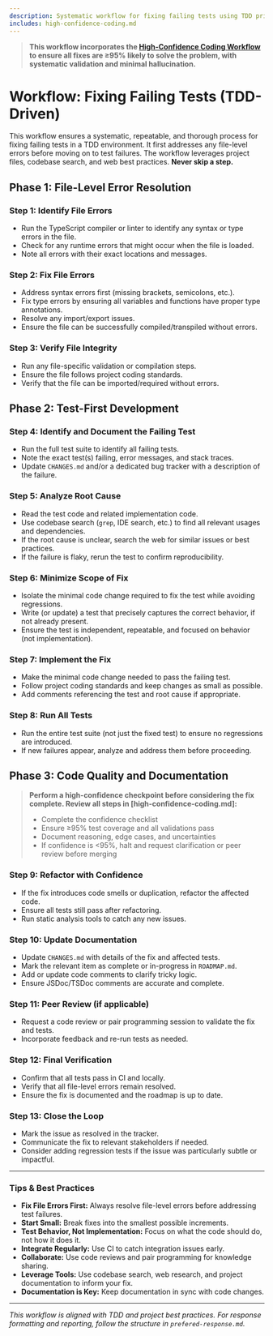 ```yaml
---
description: Systematic workflow for fixing failing tests using TDD principles
includes: high-confidence-coding.md
---
```


> **This workflow incorporates the [High-Confidence Coding Workflow](high-confidence-coding.md) to ensure all fixes are ≥95% likely to solve the problem, with systematic validation and minimal hallucination.**

# Workflow: Fixing Failing Tests (TDD-Driven)

This workflow ensures a systematic, repeatable, and thorough process for fixing failing tests in a TDD environment. It first addresses any file-level errors before moving on to test failures. The workflow leverages project files, codebase search, and web best practices. **Never skip a step.**

## Phase 1: File-Level Error Resolution

### Step 1: Identify File Errors
- Run the TypeScript compiler or linter to identify any syntax or type errors in the file.
- Check for any runtime errors that might occur when the file is loaded.
- Note all errors with their exact locations and messages.

### Step 2: Fix File Errors
- Address syntax errors first (missing brackets, semicolons, etc.).
- Fix type errors by ensuring all variables and functions have proper type annotations.
- Resolve any import/export issues.
- Ensure the file can be successfully compiled/transpiled without errors.

### Step 3: Verify File Integrity
- Run any file-specific validation or compilation steps.
- Ensure the file follows project coding standards.
- Verify that the file can be imported/required without errors.

## Phase 2: Test-First Development

### Step 4: Identify and Document the Failing Test
- Run the full test suite to identify all failing tests.
- Note the exact test(s) failing, error messages, and stack traces.
- Update `CHANGES.md` and/or a dedicated bug tracker with a description of the failure.

### Step 5: Analyze Root Cause
- Read the test code and related implementation code.
- Use codebase search (`grep`, IDE search, etc.) to find all relevant usages and dependencies.
- If the root cause is unclear, search the web for similar issues or best practices.
- If the failure is flaky, rerun the test to confirm reproducibility.

### Step 6: Minimize Scope of Fix
- Isolate the minimal code change required to fix the test while avoiding regressions.
- Write (or update) a test that precisely captures the correct behavior, if not already present.
- Ensure the test is independent, repeatable, and focused on behavior (not implementation).

### Step 7: Implement the Fix
- Make the minimal code change needed to pass the failing test.
- Follow project coding standards and keep changes as small as possible.
- Add comments referencing the test and root cause if appropriate.

### Step 8: Run All Tests
- Run the entire test suite (not just the fixed test) to ensure no regressions are introduced.
- If new failures appear, analyze and address them before proceeding.

## Phase 3: Code Quality and Documentation

> **Perform a high-confidence checkpoint before considering the fix complete. Review all steps in [high-confidence-coding.md]:**
> - Complete the confidence checklist
> - Ensure ≥95% test coverage and all validations pass
> - Document reasoning, edge cases, and uncertainties
> - If confidence is <95%, halt and request clarification or peer review before merging

### Step 9: Refactor with Confidence
- If the fix introduces code smells or duplication, refactor the affected code.
- Ensure all tests still pass after refactoring.
- Run static analysis tools to catch any new issues.

### Step 10: Update Documentation
- Update `CHANGES.md` with details of the fix and affected tests.
- Mark the relevant item as complete or in-progress in `ROADMAP.md`.
- Add or update code comments to clarify tricky logic.
- Ensure JSDoc/TSDoc comments are accurate and complete.

### Step 11: Peer Review (if applicable)
- Request a code review or pair programming session to validate the fix and tests.
- Incorporate feedback and re-run tests as needed.

### Step 12: Final Verification
- Confirm that all tests pass in CI and locally.
- Verify that all file-level errors remain resolved.
- Ensure the fix is documented and the roadmap is up to date.

### Step 13: Close the Loop
- Mark the issue as resolved in the tracker.
- Communicate the fix to relevant stakeholders if needed.
- Consider adding regression tests if the issue was particularly subtle or impactful.

---

### Tips & Best Practices
- **Fix File Errors First:** Always resolve file-level errors before addressing test failures.
- **Start Small:** Break fixes into the smallest possible increments.
- **Test Behavior, Not Implementation:** Focus on what the code should do, not how it does it.
- **Integrate Regularly:** Use CI to catch integration issues early.
- **Collaborate:** Use code reviews and pair programming for knowledge sharing.
- **Leverage Tools:** Use codebase search, web research, and project documentation to inform your fix.
- **Documentation is Key:** Keep documentation in sync with code changes.

---

_This workflow is aligned with TDD and project best practices. For response formatting and reporting, follow the structure in `prefered-response.md`._
